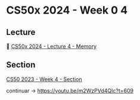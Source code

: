 # CS50x 2024 - Week 0  4

## Lecture

🎥 [CS50x 2024 - Lecture 4 - Memory](https://www.youtube.com/watch?v=F9-yqoS7b8w)

## Section

[CS50 2023 - Week 4 - Section](https://www.youtube.com/watch?v=m2WzPVd4QIc)

continuar -> https://youtu.be/m2WzPVd4QIc?t=609